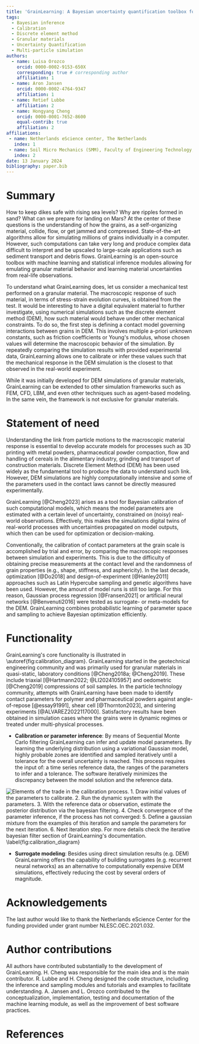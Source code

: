 ```yaml
---
title: 'GrainLearning: A Bayesian uncertainty quantification toolbox for discrete and continuum numerical models of granular materials'
tags:
  - Bayesian inference
  - Calibration
  - Discrete element method
  - Granular materials
  - Uncertainty Quantification
  - Multi-particle simulation
authors:
  - name: Luisa Orozco
    orcid: 0000-0002-9153-650X
    corresponding: true # corresponding author
    affiliation: 1
  - name: Aron Jansen
    orcid: 0000-0002-4764-9347
    affiliation: 1
  - name: Retief Lubbe
    affiliation: 2
  - name: Hongyang Cheng
    orcid: 0000-0001-7652-8600
    equal-contrib: true
    affiliation: 2
affiliations:
 - name: Netherlands eScience center, The Netherlands
   index: 1
 - name: Soil Micro Mechanics (SMM), Faculty of Engineering Technology, MESA+, University of Twente, The Netherlands
   index: 2
date: 13 January 2024
bibliography: paper.bib
---
```


# Summary

How to keep dikes safe with rising sea levels? Why are ripples formed in sand? What can we prepare for landing on Mars? At the center of these questions is the understanding of how the grains, as a self-organizing material, collide, flow, or get jammed and compressed. State-of-the-art algorithms allow for simulating millions of grains individually in a computer. However, such computations can take very long and produce complex data difficult to interpret and be upscaled to large-scale applications such as sediment transport and debris flows. GrainLearning is an open-source toolbox with machine learning and statistical inference modules allowing for emulating granular material behavior and learning material uncertainties from real-life observations.

To understand what GrainLearning does, let us consider a mechanical test performed on a granular material. The macroscopic response of such material, in terms of stress-strain evolution curves, is obtained from the test.
It would be interesting to have a digital equivalent material to further investigate, using numerical simulations such as the discrete element method (DEM), how such material would behave under other mechanical constraints. To do so, the first step is defining a contact model governing interactions between grains in DEM. This involves multiple a-priori unknown constants, such as friction coefficients or Young's modulus, whose chosen values will determine the macroscopic behavior of the simulation.
By repeatedly comparing the simulation results with provided experimental data, GrainLearning allows one to calibrate or infer these values such that the mechanical response in the DEM simulation is the closest to that observed in the real-world experiment.

While it was initially developed for DEM simulations of granular materials, GrainLearning can be extended to other simulation frameworks such as FEM, CFD, LBM, and even other techniques such as agent-based modeling. In the same vein, the framework is not exclusive for granular materials.

# Statement of need

Understanding the link from particle motions to the macroscopic material response is essential to develop accurate models for processes such as 3D printing with metal powders, pharmaceutical powder compaction, flow and handling of cereals in the alimentary industry, grinding and transport of construction materials. Discrete Element Method (DEM) has been used widely as the fundamental tool to produce the data to understand such link. However, DEM simulations are highly computationally intensive and some of the parameters used in the contact laws cannot be directly measured experimentally.

GrainLearning [@Cheng2023] arises as a tool for Bayesian calibration of such computational models, which means the model parameters are estimated with a certain level of uncertainty, constrained on (noisy) real-world observations. Effectively, this makes the simulations digital twins of real-world processes with uncertainties propagated on model outputs, which then can be used for optimization or decision-making.

Conventionally, the calibration of contact parameters at the grain scale is accomplished by trial and error, by comparing the macroscopic responses between simulation and experiments. This is due to the difficulty of obtaining precise measurements at the contact level and the randomness of grain properties (e.g., shape, stiffness, and asphericity).
In the last decade, optimization [@Do2018] and design-of-experiment [@Hanley2011] approaches such as Latin Hypercube sampling and genetic algorithms have been used. However, the amount of model runs is still too large.
For this reason, Gaussian process regression [@Fransen2021] or artificial neural networks [@Benvenuti2016] were tested as surrogate- or meta-models for the DEM.
GrainLearning combines probabilistic learning of parameter space and sampling to achieve Bayesian optimization efficiently.

# Functionality

GrainLearning's core functionality is illustrated in \autoref{fig:calibration_diagram}.
GrainLearning started in the geotechnical engineering community and was primarily used for granular materials in quasi-static, laboratory conditions [@Cheng2018a; @Cheng2019]. These include triaxial [@Hartmann2022; @LI2024105957] and oedometric [@Cheng2019] compressions of soil samples.
In the particle technology community, attempts with GrainLearning have been made to identify contact parameters for polymer and pharmaceutical powders against angle-of-repose [@essay91991], shear cell [@Thornton2023], and sintering experiments [@ALVAREZ2022117000]. Satisfactory results have been obtained in simulation cases where the grains were in dynamic regimes or treated under multi-physical processes.

- **Calibration or parameter inference**: By means of Sequential Monte Carlo filtering GrainLearning can infer and update model parameters. By learning the underlying distribution using a variational Gaussian model, highly probable zones are identified and sampled iteratively until a tolerance for the overall uncertainty is reached. This process requires the input of: a time series reference data, the ranges of the parameters to infer and a tolerance. The software iteratively minimizes the discrepancy between the model solution and the reference data.

![Elements of the trade in the calibration process. 1. Draw initial values of the parameters to calibrate. 2. Run the dynamic system with the parameters. 3. With the reference data or observation, estimate the posterior distribution via the bayesian filtering. 4. Check convergence of the parameter inference, if the process has not converged: 5. Define a gaussian mixture from the examples of this iteration and sample the parameters for the next iteration. 6. Next iteration step.
For more details check [the iterative bayesian filter section of GrainLearning's documentation](https://grainlearning.readthedocs.io/en/latest/bayesian_filtering.html#iterative-bayesian-filter).
\label{fig:calibration_diagram}](calibration_diagram.png)

- **Surrogate modeling**: Besides using direct simulation results (e.g. DEM) GrainLearning offers the capability of building surrogates (e.g. recurrent neural networks) as an alternative to computationally expensive DEM simulations, effectively reducing the cost by several orders of magnitude.

# Acknowledgements

The last author would like to thank the Netherlands eScience Center for the funding provided under grant number NLESC.OEC.2021.032.

# Author contributions
All authors have contributed substantially to the development of GrainLearning. H. Cheng was responsible for the main idea and is the main contributor. R. Lubbe and H. Cheng designed the code structure, including the inference and sampling modules and tutorials and examples to facilitate understanding. A. Jansen and L. Orozco contributed to the conceptualization, implementation, testing and documentation of the machine learning module, as well as the improvement of best software practices.

# References
